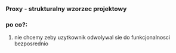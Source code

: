 ### Proxy - strukturalny wzorzec projektowy

### **po co?:**
1. nie chcemy zeby uzytkownik odwolywal sie do funkcjonalnosci bezposrednio